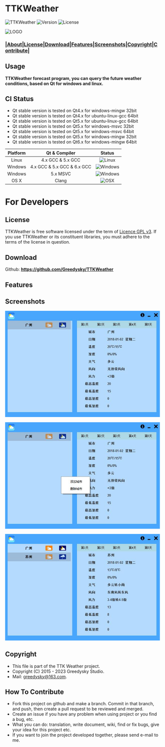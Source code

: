 # TTKWeather
![TTKWeather](https://img.shields.io/badge/Greedysky-TTKWeather-green.svg?style=flat-square)
![Version](https://img.shields.io/badge/Version-2.6.0.0-blue.svg?style=flat-square)
![License](https://img.shields.io/badge/License-GPL%20V3-yellowgreen.svg?style=flat-square)

![LOGO](https://github.com/Greedysky/TTKWeather/blob/master/TTKResource/logo_banner.png?raw=true)

### **|[About](https://github.com/Greedysky/TTKWeather#usage)|[License](https://github.com/Greedysky/TTKWeather#license)|[Download](https://github.com/Greedysky/TTKWeather#download)|[Features](https://github.com/Greedysky/TTKWeather#features)|[Screenshots](https://github.com/Greedysky/TTKWeather#screenshots)|[Copyright](https://github.com/Greedysky/TTKWeather#copyright)|[Contribute](https://github.com/Greedysky/TTKWeather#how-to-contribute)|**

Usage
--------
**TTKWeather forecast program, you can query the future weather conditions, based on Qt for windows and linux.**

## CI Status
 * Qt stable version is tested on Qt4.x for windows-mingw 32bit
 * Qt stable version is tested on Qt4.x for ubuntu-linux-gcc 64bit
 * Qt stable version is tested on Qt5.x for ubuntu-linux-gcc 64bit
 * Qt stable version is tested on Qt5.x for windows-msvc 32bit
 * Qt stable version is tested on Qt5.x for windows-msvc 64bit
 * Qt stable version is tested on Qt5.x for windows-mingw 32bit
 * Qt stable version is tested on Qt6.x for windows-mingw 64bit

| Platform | Qt & Compiler               | Status                                                                 |
| :---:    | :---:                       | :---:                                                                  |
| Linux    | 4.x GCC & 5.x GCC           | ![Linux](https://img.shields.io/badge/build-passing-brightgreen.svg)   |
| Windows  | 4.x GCC & 5.x GCC & 6.x GCC | ![Windows](https://img.shields.io/badge/build-passing-brightgreen.svg) |
| Windows  | 5.x MSVC                    | ![Windows](https://img.shields.io/badge/build-passing-brightgreen.svg) |
| OS X     | Clang                       | ![OSX](https://img.shields.io/badge/build-unknown-lightgrey.svg)       |

# For Developers

License
--------
TTKWeather is free software licensed under the term of [Licence GPL v3](https://github.com/Greedysky/TTKWeather/blob/master/LICENSE). If you use TTKWeather or its constituent libraries, you must adhere to the terms of the license in question.

Download
--------
Github: **<u>https://github.com/Greedysky/TTKWeather</u>**

Features
--------

Screenshots
--------
![Demo](https://github.com/Greedysky/Resource/blob/master/Screen/TTKWeather/1.png?raw=true)

![Demo](https://github.com/Greedysky/Resource/blob/master/Screen/TTKWeather/2.png?raw=true)

![Demo](https://github.com/Greedysky/Resource/blob/master/Screen/TTKWeather/3.png?raw=true)

Copyright
--------
 * This file is part of the TTK Weather project.
 * Copyright (C) 2015 - 2023 Greedysky Studio.
 * Mail: greedysky@163.com.

How To Contribute
--------
 * Fork this project on github and make a branch. Commit in that branch, and push, then create a pull request to be reviewed and merged.
 * Create an issue if you have any problem when using project or you find a bug, etc.
 * What you can do: translation, write document, wiki, find or fix bugs, give your idea for this project etc.
 * If you want to join the project developed together, please send e-mail to me.
